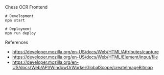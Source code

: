 Chess OCR Frontend

```
# Development
npm start

# Deployment
npm run deploy
```

References

- https://developer.mozilla.org/en-US/docs/Web/HTML/Attributes/capture
- https://developer.mozilla.org/en-US/docs/Web/HTML/Element/input/file
- https://developer.mozilla.org/en-US/docs/Web/API/WindowOrWorkerGlobalScope/createImageBitmap
